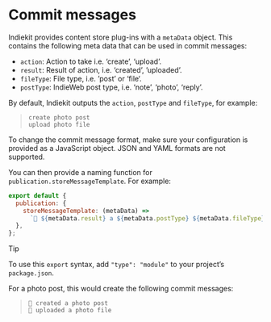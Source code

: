 # Commit messages

Indiekit provides content store plug-ins with a `metaData` object. This contains the following meta data that can be used in commit messages:

- `action`: Action to take i.e. ‘create’, ‘upload’.
- `result`: Result of action, i.e. ‘created’, ’uploaded’.
- `fileType`: File type, i.e. ’post’ or ‘file‘.
- `postType`: IndieWeb post type, i.e. ‘note’, ‘photo’, ‘reply’.

By default, Indiekit outputs the `action`, `postType` and `fileType`, for example:

> `create photo post`  
> `upload photo file`

To change the commit message format, make sure your configuration is provided as a JavaScript object. JSON and YAML formats are not supported.

You can then provide a naming function for `publication.storeMessageTemplate`. For example:

```js
export default {
  publication: {
    storeMessageTemplate: (metaData) =>
      `🤖 ${metaData.result} a ${metaData.postType} ${metaData.fileType}`,
  },
};
```

> [!TIP]
> To use this `export` syntax, add `"type": "module"` to your project’s `package.json`.

For a photo post, this would create the following commit messages:

> `🤖 created a photo post`  
> `🤖 uploaded a photo file`
